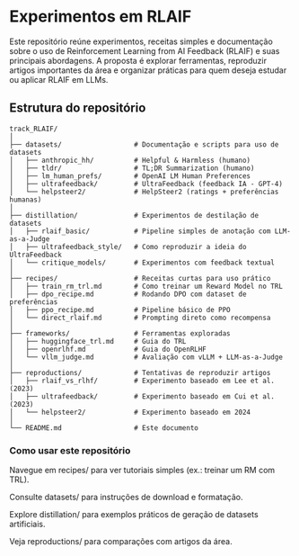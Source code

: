 # Experimentos em RLAIF

Este repositório reúne experimentos, receitas simples e documentação sobre o uso de Reinforcement Learning from AI Feedback (RLAIF) e suas principais abordagens.
A proposta é explorar ferramentas, reproduzir artigos importantes da área e organizar práticas para quem deseja estudar ou aplicar RLAIF em LLMs.

## Estrutura do repositório

```
track_RLAIF/
│
├── datasets/                  # Documentação e scripts para uso de datasets
│   ├── anthropic_hh/          # Helpful & Harmless (humano)
│   ├── tldr/                  # TL;DR Summarization (humano)
│   ├── lm_human_prefs/        # OpenAI LM Human Preferences
│   ├── ultrafeedback/         # UltraFeedback (feedback IA - GPT-4)
│   └── helpsteer2/            # HelpSteer2 (ratings + preferências humanas)
│
├── distillation/              # Experimentos de destilação de datasets
│   ├── rlaif_basic/           # Pipeline simples de anotação com LLM-as-a-Judge
│   ├── ultrafeedback_style/   # Como reproduzir a ideia do UltraFeedback
│   └── critique_models/       # Experimentos com feedback textual
│
├── recipes/                   # Receitas curtas para uso prático
│   ├── train_rm_trl.md        # Como treinar um Reward Model no TRL
│   ├── dpo_recipe.md          # Rodando DPO com dataset de preferências
│   ├── ppo_recipe.md          # Pipeline básico de PPO
│   └── direct_rlaif.md        # Prompting direto como recompensa
│
├── frameworks/                # Ferramentas exploradas
│   ├── huggingface_trl.md     # Guia do TRL
│   ├── openrlhf.md            # Guia do OpenRLHF
│   └── vllm_judge.md          # Avaliação com vLLM + LLM-as-a-Judge
│
├── reproductions/             # Tentativas de reproduzir artigos
│   ├── rlaif_vs_rlhf/         # Experimento baseado em Lee et al. (2023)
│   ├── ultrafeedback/         # Experimento baseado em Cui et al. (2023)
│   └── helpsteer2/            # Experimento baseado em 2024
│
└── README.md                  # Este documento
```

### Como usar este repositório

Navegue em recipes/ para ver tutoriais simples (ex.: treinar um RM com TRL).

Consulte datasets/ para instruções de download e formatação.

Explore distillation/ para exemplos práticos de geração de datasets artificiais.

Veja reproductions/ para comparações com artigos da área.
